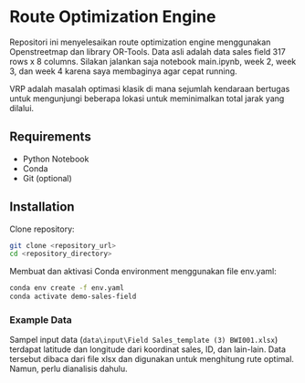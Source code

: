 # Route Optimization Engine

Repositori ini menyelesaikan route optimization engine menggunakan Openstreetmap dan library OR-Tools. Data asli adalah data sales field 317 rows x 8 columns. Silakan jalankan saja notebook main.ipynb, week 2, week 3, dan week 4 karena saya membaginya agar cepat running.


VRP adalah masalah optimasi klasik di mana sejumlah kendaraan bertugas untuk mengunjungi beberapa lokasi untuk meminimalkan total jarak yang dilalui.

## Requirements
* Python Notebook
* Conda
* Git (optional)

## Installation
Clone repository:
```bash
git clone <repository_url>
cd <repository_directory>
```
Membuat dan aktivasi Conda environment menggunakan file env.yaml:
```bash
conda env create -f env.yaml
conda activate demo-sales-field
```

### Example Data
Sampel input data (```data\input\Field Sales_template (3) BWI001.xlsx```) terdapat latitude dan longitude dari koordinat sales, ID, dan lain-lain. Data tersebut dibaca dari file xlsx dan digunakan untuk menghitung rute optimal. Namun, perlu dianalisis dahulu.